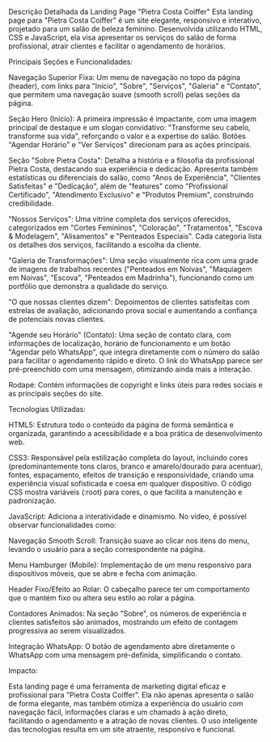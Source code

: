 Descrição Detalhada da Landing Page "Pietra Costa Coiffer"
Esta landing page para "Pietra Costa Coiffer" é um site elegante, responsivo e interativo, projetado para um salão de beleza feminino. Desenvolvida utilizando HTML, CSS e JavaScript, ela visa apresentar os serviços do salão de forma profissional, atrair clientes e facilitar o agendamento de horários.

Principais Seções e Funcionalidades:

Navegação Superior Fixa: Um menu de navegação no topo da página (header), com links para "Início", "Sobre", "Serviços", "Galeria" e "Contato", que permitem uma navegação suave (smooth scroll) pelas seções da página.

Seção Hero (Início): A primeira impressão é impactante, com uma imagem principal de destaque e um slogan convidativo: "Transforme seu cabelo, transforme sua vida", reforçando o valor e a expertise do salão. Botões "Agendar Horário" e "Ver Serviços" direcionam para as ações principais.

Seção "Sobre Pietra Costa": Detalha a história e a filosofia da profissional Pietra Costa, destacando sua experiência e dedicação. Apresenta também estatísticas ou diferenciais do salão, como "Anos de Experiência", "Clientes Satisfeitas" e "Dedicação", além de "features" como "Profissional Certificado", "Atendimento Exclusivo" e "Produtos Premium", construindo credibilidade.

"Nossos Serviços": Uma vitrine completa dos serviços oferecidos, categorizados em "Cortes Femininos", "Coloração", "Tratamentos", "Escova & Modelagem", "Alisamentos" e "Penteados Especiais". Cada categoria lista os detalhes dos serviços, facilitando a escolha da cliente.

"Galeria de Transformações": Uma seção visualmente rica com uma grade de imagens de trabalhos recentes ("Penteados em Noivas", "Maquiagem em Noivas", "Escova", "Penteados em Madrinha"), funcionando como um portfólio que demonstra a qualidade do serviço.

"O que nossas clientes dizem": Depoimentos de clientes satisfeitas com estrelas de avaliação, adicionando prova social e aumentando a confiança de potenciais novas clientes.

"Agende seu Horário" (Contato): Uma seção de contato clara, com informações de localização, horário de funcionamento e um botão "Agendar pelo WhatsApp", que integra diretamente com o número do salão para facilitar o agendamento rápido e direto. O link do WhatsApp parece ser pré-preenchido com uma mensagem, otimizando ainda mais a interação.

Rodapé: Contém informações de copyright e links úteis para redes sociais e as principais seções do site.

Tecnologias Utilizadas:

HTML5: Estrutura todo o conteúdo da página de forma semântica e organizada, garantindo a acessibilidade e a boa prática de desenvolvimento web.

CSS3: Responsável pela estilização completa do layout, incluindo cores (predominantemente tons claros, branco e amarelo/dourado para acentuar), fontes, espaçamento, efeitos de transição e responsividade, criando uma experiência visual sofisticada e coesa em qualquer dispositivo. O código CSS mostra variáveis (:root) para cores, o que facilita a manutenção e padronização.

JavaScript: Adiciona a interatividade e dinamismo. No vídeo, é possível observar funcionalidades como:

Navegação Smooth Scroll: Transição suave ao clicar nos itens do menu, levando o usuário para a seção correspondente na página.

Menu Hamburger (Mobile): Implementação de um menu responsivo para dispositivos móveis, que se abre e fecha com animação.

Header Fixo/Efeito ao Rolar: O cabeçalho parece ter um comportamento que o mantém fixo ou altera seu estilo ao rolar a página.

Contadores Animados: Na seção "Sobre", os números de experiência e clientes satisfeitos são animados, mostrando um efeito de contagem progressiva ao serem visualizados.

Integração WhatsApp: O botão de agendamento abre diretamente o WhatsApp com uma mensagem pré-definida, simplificando o contato.

Impacto:

Esta landing page é uma ferramenta de marketing digital eficaz e profissional para "Pietra Costa Coiffer". Ela não apenas apresenta o salão de forma elegante, mas também otimiza a experiência do usuário com navegação fácil, informações claras e um chamado à ação direto, facilitando o agendamento e a atração de novas clientes. O uso inteligente das tecnologias resulta em um site atraente, responsivo e funcional.
